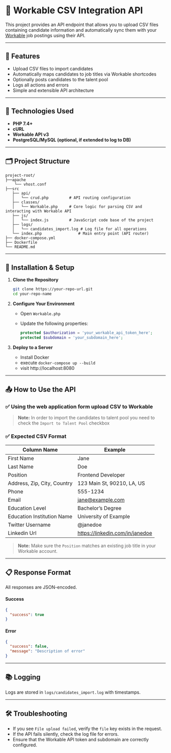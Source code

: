 
# 📁 Workable CSV Integration API

This project provides an API endpoint that allows you to upload CSV files containing candidate information and automatically sync them with your [Workable](https://www.workable.com/) job postings using their API.

---

## 📌 Features

- Upload CSV files to import candidates
- Automatically maps candidates to job titles via Workable shortcodes
- Optionally posts candidates to the talent pool
- Logs all actions and errors
- Simple and extensible API architecture

---

## 🚀 Technologies Used

- **PHP 7.4+**
- **cURL**
- **Workable API v3**
- **PostgreSQL/MySQL (optional, if extended to log to DB)**

---

## 🗂 Project Structure

```
project-root/
├──apache
    └── vhost.conf
├──src
   ├── api/
   │   └── crud.php         # API routing configuration
   ├── classes/
   │   └── Workable.php     # Core logic for parsing CSV and interacting with Workable API
   ├── js/
   │   └── index.js         # JavaScript code base of the project
   ├── logs/
   │   └── candidates_import.log # Log file for all operations
   └── index.php                # Main entry point (API router)
├── docker-compose.yml
├── Dockerfile
└── README.md
```

---

## 🔧 Installation & Setup

1. **Clone the Repository**

   ```bash
   git clone https://your-repo-url.git
   cd your-repo-name
   ```

2. **Configure Your Environment**

   - Open `Workable.php`
   - Update the following properties:

     ```php
     protected $authorization = 'your_workable_api_token_here';
     protected $subdomain = 'your_subdomain_here';
     ```

3. **Deploy to a Server**

   - Install Docker
   - execute ``` docker-compose up --build ```
   - visit http://localhost:8080

---

## 📤 How to Use the API

### ✅ Using the web application form upload CSV to Workable
> **Note:** In order to import the candidates to talent pool you need to check the `Import to Talent Pool` checkbox

### ✅ Expected CSV Format

| Column Name                  | Example                    |
|-----------------------------|----------------------------|
| First Name                  | Jane                       |
| Last Name                   | Doe                        |
| Position                    | Frontend Developer         |
| Address, Zip, City, Country | 123 Main St, 90210, LA, US |
| Phone                       | 555-1234                   |
| Email                       | jane@example.com           |
| Education Level             | Bachelor’s Degree          |
| Education Institution Name  | University of Example      |
| Twitter Username            | @janedoe                   |
| Linkedin Url                | https://linkedin.com/in/janedoe |

> **Note:** Make sure the `Position` matches an existing job title in your Workable account.

---

## 📋 Response Format

All responses are JSON-encoded.

#### Success

```json
{
  "success": true
}
```

#### Error

```json
{
  "success": false,
  "message": "Description of error"
}
```

---

## 📚 Logging

Logs are stored in `logs/candidates_import.log` with timestamps.

---

## 🛠 Troubleshooting

- If you see `File upload failed`, verify the `file` key exists in the request.
- If the API fails silently, check the log file for errors.
- Ensure that the Workable API token and subdomain are correctly configured.
